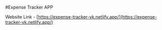 #Expense Tracker APP

Website Link - [https://expense-tracker-vk.netlify.app/](https://expense-tracker-vk.netlify.app/)
